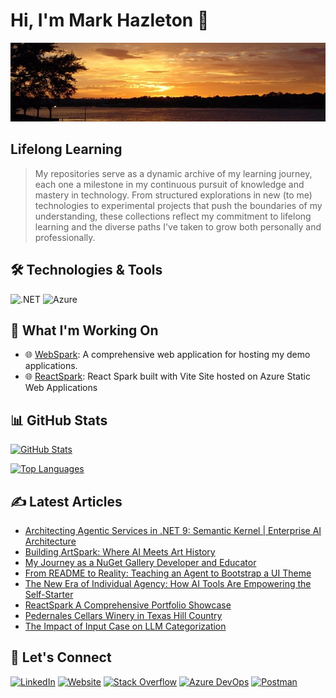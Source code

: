 # Hi, I'm Mark Hazleton 👋

[![Inks Lake Sunset - Texas Hill Country](/InksLakeSunset.jpg)](https://markhazleton.com/ "Mark Hazleton Profile")

## Lifelong Learning

> My repositories serve as a dynamic archive of my learning journey, each one a milestone in my continuous pursuit of knowledge and mastery in technology. From structured explorations in new (to me) technologies to experimental projects that push the boundaries of my understanding, these collections reflect my commitment to lifelong learning and the diverse paths I've taken to grow both personally and professionally.

## 🛠️ Technologies & Tools

![.NET](https://img.shields.io/badge/-.NET-512BD4?style=flat&logo=.net&logoColor=white)
![Azure](https://img.shields.io/badge/-Azure-0089D6?style=flat&logo=microsoft-azure&logoColor=white)

## 🚀 What I'm Working On

- 🌐 [WebSpark](https://webspark.markhazleton.com): A comprehensive web application for hosting my demo applications.
- 🌐 [ReactSpark](https://reactspark.markhazleton.com/): React Spark built with Vite Site hosted on Azure Static Web Applications

## 📊 GitHub Stats

[![GitHub Stats](https://github-readme-stats.vercel.app/api?username=markhazleton&show_icons=true&hide_border=true&&count_private=true&include_all_commits=true)](https://github.com/markhazleton)

[![Top Languages](https://github-readme-stats.vercel.app/api/top-langs/?username=markhazleton&exclude_repo=KNN-Image-Classification&show_icons=true&hide_border=true&layout=compact&langs_count=8)](https://github.com/markhazleton)

## ✍️ Latest Articles

<!-- BLOG-POST-LIST:START -->
- [Architecting Agentic Services in .NET 9: Semantic Kernel | Enterprise AI Architecture](https://markhazleton.com/articles/architecting-agentic-services-in-net-9-semantic-kernel-enterprise-ai-architecture.html)
- [Building ArtSpark: Where AI Meets Art History](https://markhazleton.com/articles/building-artspark-where-ai-meets-art-history.html)
- [My Journey as a NuGet Gallery Developer and Educator](https://markhazleton.com/articles/nuget-gallery-developer-and-educator.html)
- [From README to Reality: Teaching an Agent to Bootstrap a UI Theme](https://markhazleton.com/articles/from-readme-to-reality-teaching-an-agent-to-bootstrap-a-ui-theme.html)
- [The New Era of Individual Agency: How AI Tools Are Empowering the Self-Starter](https://markhazleton.com/articles/the-new-era-of-individual-agency-how-ai-tools-are-empowering-the-self-starter.html)
- [ReactSpark A Comprehensive Portfolio Showcase](https://markhazleton.com/articles/reactspark-a-comprehensive-portfolio-showcase.html)
- [Pedernales Cellars Winery in Texas Hill Country](https://markhazleton.com/articles/pedernales-cellars-winery-in-texas-hill-country.html)
- [The Impact of Input Case on LLM Categorization](https://markhazleton.com/articles/the-impact-of-input-case-on-llm-categorization.html)
<!-- BLOG-POST-LIST:END -->

## 🔗 Let's Connect

[![LinkedIn](https://img.shields.io/badge/-LinkedIn-0A66C2?style=flat&logo=LinkedIn&logoColor=white)](https://linkedin.com/in/markhazleton "Mark Hazleton LinkedIn")
[![Website](https://img.shields.io/badge/-Website-000000?style=flat&logo=About.me&logoColor=white)](https://markhazleton.com "Mark Hazleton Website")
[![Stack Overflow](https://img.shields.io/badge/-Stack%20Overflow-F58025?style=flat&logo=Stack-Overflow&logoColor=white)](https://stackoverflow.com/users/479571/markhazleton "Mark Hazleton Stack Overflow")
[![Azure DevOps](https://img.shields.io/badge/-Azure%20DevOps-0078D7?style=flat&logo=Azure-DevOps&logoColor=white)](https://dev.azure.com/markhazleton/SampleMvcCRUD "Mark Hazleton Azure DevOps")
[![Postman](https://img.shields.io/badge/-Postman-FF6C37?style=flat&logo=Postman&logoColor=white)](https://www.postman.com/markhazleton "Mark Hazleton Postman")
